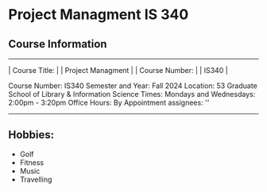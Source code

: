 # **Project Managment IS 340**

## Course Information
---
| Course Title: | | Project Managment |
| Course Number: | | IS340 |


Course Number: IS340
Semester and Year: Fall 2024
Location: 53 Graduate School of Library & Information Science
Times: Mondays and Wednesdays: 2:00pm - 3:20pm
Office Hours: By Appointment
assignees: ''

---

## Hobbies:
* Golf
* Fitness
* Music
* Travelling

